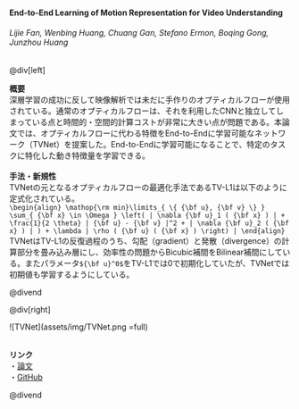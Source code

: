 #### End-to-End Learning of Motion Representation for Video Understanding
###### Lijie Fan, Wenbing Huang, Chuang Gan, Stefano Ermon, Boqing Gong, Junzhou Huang

@div[left]

__概要__<br>
深層学習の成功に反して映像解析では未だに手作りのオプティカルフローが使用されている。通常のオプティカルフローは、それを利用したCNNと独立してしまっている点と時間的・空間的計算コストが非常に大きい点が問題である。本論文では、オプティカルフローに代わる特徴をEnd-to-Endに学習可能なネットワーク（TVNet）を提案した。End-to-Endに学習可能になることで、特定のタスクに特化した動き特徴量を学習できる。<br>
<br>
__手法・新規性__<br>
TVNetの元となるオプティカルフローの最適化手法であるTV-L1は以下のように定式化されている。<br>
`\begin{align} \mathop{\rm min}\limits_{ \{ {\bf u}, {\bf v} \} } \sum_{ {\bf x} \in \Omega } \left( | \nabla {\bf u}_1 ( {\bf x} ) | + \frac{1}{2 \theta} | {\bf u} - {\bf v} |^2 + | \nabla {\bf u}_2 ( {\bf x} ) | ) + \lambda | \rho ( {\bf u} ( {\bf x} ) \right) | \end{align}`
TVNetはTV-L1の反復過程のうち、勾配（gradient）と発散（divergence）の計算部分を畳み込み層にし、効率性の問題からBicubic補間をBilinear補間にしている。またパラメータ`${\bf u}^0$`をTV-L1では0で初期化していたが、TVNetでは初期値も学習するようにしている。

@divend

@div[right]

![TVNet](assets/img/TVNet.png =full)<br>
<br>

__リンク__<br>
・[論文](https://arxiv.org/pdf/1804.00413.pdf)<br>
・[GitHub](https://github.com/LijieFan/tvnet)<br>

@divend